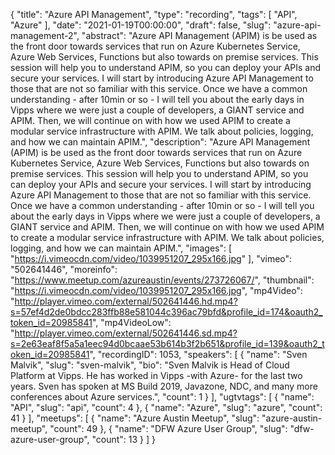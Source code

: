 {
  "title": "Azure API Management",
  "type": "recording",
  "tags": [
    "API",
    "Azure"
  ],
  "date": "2021-01-19T00:00:00",
  "draft": false,
  "slug": "azure-api-management-2",
  "abstract": "Azure API Management (APIM) is be used as the front door towards services that run on Azure Kubernetes Service, Azure Web Services, Functions but also towards on premise services. This session will help you to understand APIM, so you can deploy your APIs and secure your services. I will start by introducing Azure API Management to those that are not so familiar with this service. Once we have a common understanding - after 10min or so - I will tell you about the early days in Vipps where we were just a couple of developers, a GIANT service and APIM. Then, we will continue on with how we used APIM to create a modular service infrastructure with APIM. We talk about policies, logging, and how we can maintain APIM.",
  "description": "Azure API Management (APIM) is be used as the front door towards services that run on Azure Kubernetes Service, Azure Web Services, Functions but also towards on premise services. This session will help you to understand APIM, so you can deploy your APIs and secure your services. I will start by introducing Azure API Management to those that are not so familiar with this service. Once we have a common understanding - after 10min or so - I will tell you about the early days in Vipps where we were just a couple of developers, a GIANT service and APIM. Then, we will continue on with how we used APIM to create a modular service infrastructure with APIM. We talk about policies, logging, and how we can maintain APIM.",
  "images": [
    "https://i.vimeocdn.com/video/1039951207_295x166.jpg"
  ],
  "vimeo": "502641446",
  "moreinfo": "https://www.meetup.com/azureaustin/events/273726067/",
  "thumbnail": "https://i.vimeocdn.com/video/1039951207_295x166.jpg",
  "mp4Video": "http://player.vimeo.com/external/502641446.hd.mp4?s=57ef4d2de0bdcc283ffb88e581044c396ac79bfd&profile_id=174&oauth2_token_id=20985841",
  "mp4VideoLow": "http://player.vimeo.com/external/502641446.sd.mp4?s=2e63eaf8f5a5a1eec94d0bcaae53b614b3f2b651&profile_id=139&oauth2_token_id=20985841",
  "recordingID": 1053,
  "speakers": [
    {
      "name": "Sven Malvik",
      "slug": "sven-malvik",
      "bio": "Sven Malvik is Head of Cloud Platform at Vipps. He has worked in Vipps -with Azure- for the last two years. Sven has spoken at MS Build 2019, Javazone, NDC, and many more conferences about Azure services.",
      "count": 1
    }
  ],
  "ugtvtags": [
    {
      "name": "API",
      "slug": "api",
      "count": 4
    },
    {
      "name": "Azure",
      "slug": "azure",
      "count": 41
    }
  ],
  "meetups": [
    {
      "name": "Azure Austin Meetup",
      "slug": "azure-austin-meetup",
      "count": 49
    },
    {
      "name": "DFW Azure User Group",
      "slug": "dfw-azure-user-group",
      "count": 13
    }
  ]
}